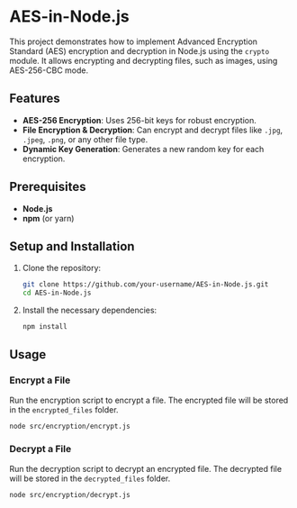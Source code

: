 # AES-in-Node.js

This project demonstrates how to implement Advanced Encryption Standard (AES) encryption and decryption in Node.js using the `crypto` module. It allows encrypting and decrypting files, such as images, using AES-256-CBC mode.

## Features

- **AES-256 Encryption**: Uses 256-bit keys for robust encryption.
- **File Encryption & Decryption**: Can encrypt and decrypt files like `.jpg`, `.jpeg`, `.png`, or any other file type.
- **Dynamic Key Generation**: Generates a new random key for each encryption.

## Prerequisites

- **Node.js**
- **npm** (or yarn)

## Setup and Installation

1. Clone the repository:

    ```bash
    git clone https://github.com/your-username/AES-in-Node.js.git
    cd AES-in-Node.js
    ```

2. Install the necessary dependencies:

    ```bash
    npm install
    ```

## Usage

### Encrypt a File

Run the encryption script to encrypt a file. The encrypted file will be stored in the `encrypted_files` folder.

```bash
node src/encryption/encrypt.js
```

### Decrypt a File

Run the decryption script to decrypt an encrypted file. The decrypted file will be stored in the `decrypted_files` folder.

```bash
node src/encryption/decrypt.js
```
